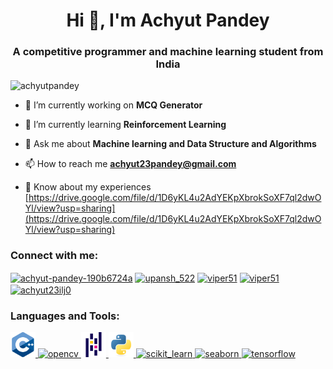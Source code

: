 <h1 align="center">Hi 👋, I'm Achyut Pandey</h1>
<h3 align="center">A competitive programmer and machine learning student from India</h3>

<p align="left"> <img src="https://komarev.com/ghpvc/?username=achyutpandey&label=Profile%20views&color=0e75b6&style=flat" alt="achyutpandey" /> </p>

- 🔭 I’m currently working on **MCQ Generator**

- 🌱 I’m currently learning **Reinforcement Learning**

- 💬 Ask me about **Machine learning and Data Structure and Algorithms**

- 📫 How to reach me **achyut23pandey@gmail.com**

- 📄 Know about my experiences [https://drive.google.com/file/d/1D6yKL4u2AdYEKpXbrokSoXF7ql2dwOYl/view?usp=sharing](https://drive.google.com/file/d/1D6yKL4u2AdYEKpXbrokSoXF7ql2dwOYl/view?usp=sharing)

<h3 align="left">Connect with me:</h3>
<p align="left">
<a href="https://linkedin.com/in/achyut-pandey-190b6724a" target="blank"><img align="center" src="https://raw.githubusercontent.com/rahuldkjain/github-profile-readme-generator/master/src/images/icons/Social/linked-in-alt.svg" alt="achyut-pandey-190b6724a" height="30" width="40" /></a>
<a href="https://www.codechef.com/users/upansh_522" target="blank"><img align="center" src="https://cdn.jsdelivr.net/npm/simple-icons@3.1.0/icons/codechef.svg" alt="upansh_522" height="30" width="40" /></a>
<a href="https://codeforces.com/profile/viper51" target="blank"><img align="center" src="https://raw.githubusercontent.com/rahuldkjain/github-profile-readme-generator/master/src/images/icons/Social/codeforces.svg" alt="viper51" height="30" width="40" /></a>
<a href="https://www.leetcode.com/viper51" target="blank"><img align="center" src="https://raw.githubusercontent.com/rahuldkjain/github-profile-readme-generator/master/src/images/icons/Social/leet-code.svg" alt="viper51" height="30" width="40" /></a>
<a href="https://auth.geeksforgeeks.org/user/achyut23ilj0" target="blank"><img align="center" src="https://raw.githubusercontent.com/rahuldkjain/github-profile-readme-generator/master/src/images/icons/Social/geeks-for-geeks.svg" alt="achyut23ilj0" height="30" width="40" /></a>
</p>

<h3 align="left">Languages and Tools:</h3>
<p align="left"> <a href="https://www.w3schools.com/cpp/" target="_blank" rel="noreferrer"> <img src="https://raw.githubusercontent.com/devicons/devicon/master/icons/cplusplus/cplusplus-original.svg" alt="cplusplus" width="40" height="40"/> </a> <a href="https://opencv.org/" target="_blank" rel="noreferrer"> <img src="https://www.vectorlogo.zone/logos/opencv/opencv-icon.svg" alt="opencv" width="40" height="40"/> </a> <a href="https://pandas.pydata.org/" target="_blank" rel="noreferrer"> <img src="https://raw.githubusercontent.com/devicons/devicon/2ae2a900d2f041da66e950e4d48052658d850630/icons/pandas/pandas-original.svg" alt="pandas" width="40" height="40"/> </a> <a href="https://www.python.org" target="_blank" rel="noreferrer"> <img src="https://raw.githubusercontent.com/devicons/devicon/master/icons/python/python-original.svg" alt="python" width="40" height="40"/> </a> <a href="https://scikit-learn.org/" target="_blank" rel="noreferrer"> <img src="https://upload.wikimedia.org/wikipedia/commons/0/05/Scikit_learn_logo_small.svg" alt="scikit_learn" width="40" height="40"/> </a> <a href="https://seaborn.pydata.org/" target="_blank" rel="noreferrer"> <img src="https://seaborn.pydata.org/_images/logo-mark-lightbg.svg" alt="seaborn" width="40" height="40"/> </a> <a href="https://www.tensorflow.org" target="_blank" rel="noreferrer"> <img src="https://www.vectorlogo.zone/logos/tensorflow/tensorflow-icon.svg" alt="tensorflow" width="40" height="40"/> </a> </p>
